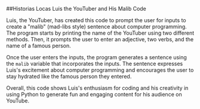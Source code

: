 ##Historias Locas
Luis the YouTuber and His Malib Code

Luis, the YouTuber, has created this code to prompt the user for inputs to create a "malib" (mad-libs style) sentence about computer programming. The program starts by printing the name of the YouTuber using two different methods. Then, it prompts the user to enter an adjective, two verbs, and the name of a famous person.

Once the user enters the inputs, the program generates a sentence using the `malib` variable that incorporates the inputs. The sentence expresses Luis's excitement about computer programming and encourages the user to stay hydrated like the famous person they entered.

Overall, this code shows Luis's enthusiasm for coding and his creativity in using Python to generate fun and engaging content for his audience on YouTube.
